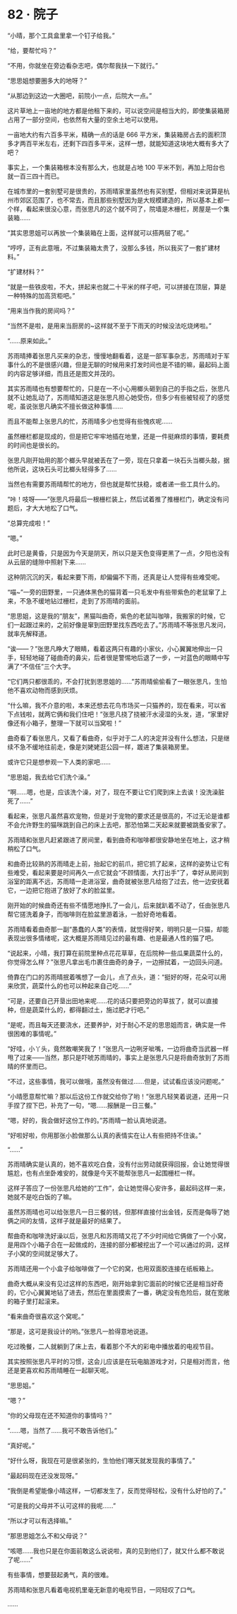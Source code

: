 # 82 · 院子

“小晴，那个工具盒里拿一个钉子给我。”

“给，要帮忙吗？”

“不用，你就坐在旁边看杂志吧，偶尔帮我扶一下就行。”

“思思姐想要圈多大的地呀？”

“从那边到这边一大圈吧，前院小一点，后院大一点。”

这片草地上一亩地的地方都是他租下来的，可以说空间是相当大的，即使集装箱房占用了一部分空间，也依然有大量的空余土地可以使用。

一亩地大约有六百多平米，精确一点的话是 666 平方米，集装箱房占去的面积顶多才两百平米左右，还剩下四百多平米，这样一想，就能知道这块地大概有多大了吧？

事实上，一个集装箱根本没有那么大，也就是占地 100 平米不到，再加上阳台也就一百三四十而已。

在城市里的一套别墅可是很贵的，苏雨晴家里虽然也有买别墅，但相对来说算是杭州市郊区范围了，也不常去，而且那些别墅因为是大规模建造的，所以基本上都一个样，看起来很没心意，而张思凡的这个就不同了，院墙是木栅栏，房屋是一个集装箱……

“其实思思姐可以再放一个集装箱在上面，这样就可以搭两层了呢。”

“哼哼，正有此意哦，不过集装箱太贵了，没那么多钱，所以我买了一套扩建材料。”

“扩建材料？”

“就是一些铁皮啦，不大，拼起来也就二十平米的样子吧，可以拼接在顶层，算是一种特殊的加高货柜吧。”

“用来当作我的房间吗？”

“当然不是啦，是用来当厨房的~这样就不至于下雨天的时候没法吃烧烤啦。”

“……原来如此。”

苏雨晴捧着张思凡买来的杂志，慢慢地翻看着，这是一部军事杂志，苏雨晴对于军事什么的不是很感兴趣，但是无聊的时候用来打发时间也是不错的嘛，最起码上面的内容足够详细，而且还是图文并茂的。

其实苏雨晴也有想要帮忙的，只是在一不小心用榔头砸到自己的手指之后，张思凡就不让她乱动了，苏雨晴知道这是张思凡担心她受伤，但多少有些被轻视了的感觉呢，虽说张思凡确实不擅长做这种事情……

而且不能帮上张思凡的忙，苏雨晴多少也觉得有些愧疚呢……

虽然栅栏都是现成的，但是把它牢牢地插在地里，还是一件挺麻烦的事情，要耗费的时间也是很长的。

张思凡刚开始用的那个榔头早就被丢在了一旁，现在只拿着一块石头当榔头敲，据他所说，这块石头可比榔头轻得多了……

当然也有需要苏雨晴帮忙的地方，但也就是帮忙扶稳，或者递一些工具什么的。

“咔！吱呀——”张思凡将最后一根栅栏装上，然后试着推了推栅栏门，确定没有问题后，才大大地松了口气。

“总算完成啦！”

“嗯。”

此时已是黄昏，只是因为今天是阴天，所以只是天色变得更黑了一点，夕阳也没有从云层的缝隙中照射下来……

这种阴沉沉的天，看起来要下雨，却偏偏不下雨，还真是让人觉得有些难受呢。

“喵~”一旁的田野里，一只通体黑色的猫背着一只毛发中有些带紫色的老鼠窜了上来，不急不缓地钻过栅栏，走到了苏雨晴的面前。

“思思姐，这是我的“朋友”，黑猫叫曲奇，紫色的老鼠叫咖啡，我搬家的时候，它们一起跟过来的，之前好像是窜到田野里找东西吃去了。”苏雨晴不等张思凡发问，就率先解释道。

“诶——？”张思凡睁大了眼睛，看着这两只有趣的小家伙，小心翼翼地伸出一只手，轻轻地碰了碰曲奇的鼻尖，后者很是警惕地后退了一步，一对蓝色的眼睛中写满了“不信任”三个大字。

“它们两只都很乖的，不会打扰到思思姐的……”苏雨晴偷偷看了一眼张思凡，生怕他不喜欢动物而感到厌烦。

“什么嘛，我不介意的啦，本来还想去花鸟市场买一只猫养的，现在看来，可以省下点钱啦，就两它俩和我们住吧！”张思凡挠了挠被汗水浸湿的头发，道，“家里好像还有小箱子，整理一下就可以当窝啦！”

曲奇看了看张思凡，又看了看曲奇，似乎对于二人的决定并没有什么想法，只是继续不急不缓地往前走，像是刘姥姥逛公园一样，踱进了集装箱房里。

或许它只是想参观一下人类的家吧……

“思思姐，我去给它们洗个澡。”

“啊……嗯，也是，应该洗个澡，对了，现在不要让它们爬到床上去诶！没洗澡脏死了……”

看起来，张思凡虽然喜欢宠物，但是对于宠物的要求还是很高的，不过无论是谁都不会允许野生的猫咪跳到自己的床上去吧，那恐怕第二天起来就要被跳蚤安家了。

苏雨晴和张思凡赶紧跟进了房间里，看到曲奇和咖啡都很安静地坐在地上，这才稍稍松了口气。

和曲奇比较熟的苏雨晴走上前，抬起它的前爪，把它抓了起来，这样的姿势让它有些难受，看起来要是时间再久一点它就会“不顾情面，大打出手”了，幸好从房间到浴室的距离不远，苏雨晴一走进浴室，曲奇就被张思凡给抱了过去，他一边安抚着它，一边把它抱进了放好了水的脸盆里。

刚开始的时候曲奇还有些不情愿地挣扎了一会儿，后来就趴着不动了，任由张思凡帮它搓洗着身子，而咖啡则在脸盆里游着泳，一脸好奇地看着。

苏雨晴看着曲奇那一副“愚蠢的人类”的表情，就觉得好笑，明明只是一只猫，却能表现出很多情绪呢，这大概是苏雨晴见过的最有趣、也是最通人性的猫了吧。

“说起来，小晴，我打算在前院里种点花花草草，在后院种一些瓜果蔬菜什么的，你觉得怎么样？”张思凡拿出毛巾裹住曲奇的身子，一边擦拭着，一边回头问道。

倚靠在门口的苏雨晴抿着嘴想了一会儿，点了点头，道：“挺好的呀，花朵可以用来欣赏，蔬菜什么的也可以种起来自己吃……”

“可是，还要自己开垦出田地来呢……花的话只要把旁边的草拔了，就可以直接种，但是蔬菜什么的，都得翻过土，施过肥才行吧。”

“是呢，而且每天还要浇水，还要养护，对于耐心不足的思思姐而言，确实是一件很困难的事情呢。”

“好哇，小丫头，竟然敢嘲笑我了！”张思凡一边咧牙呲嘴，一边将曲奇当武器一样甩了过来——当然，那只是吓唬苏雨晴的，事实上是张思凡只是将曲奇放到了苏雨晴的怀里而已。

“不过，这些事情，我可以做哦，虽然没有做过……但是，试试看应该没问题呢。”

“小晴愿意帮忙嘛？那以后这份工作就交给你了哟！”张思凡轻笑着说道，还用一只手捏了捏下巴，补充了一句，“嗯……报酬是一日三餐。”

“嗯，好的，我会做好这份工作的。”苏雨晴一脸认真地说道。

“好啦好啦，你用那张小脸做那么认真的表情实在让人有些把持不住诶。”

“……”

苏雨晴确实是认真的，她不喜欢吃白食，没有付出劳动就获得回报，会让她觉得很尴尬，也有点坐卧难安的，就像是今天不能帮张思凡一起围栅栏一样。

这样子答应了一份张思凡给她的“工作”，会让她觉得心安许多，最起码这样一来，她就不是吃白饭的了嘛。

虽然苏雨晴也可以给张思凡一日三餐的钱，但那样直接付出金钱，反而是侮辱了她俩之间的友情，这样子就是最好的结果了。

帮曲奇和咖啡洗好澡以后，张思凡和苏雨晴又花了不少时间给它俩做了一个小窝，是用四个小箱子合在一起做成的，连接的部分都被挖出了一个可以通过的洞，这样子小窝的空间就足够大了。

苏雨晴还用一个小盒子给咖啡做了一个它的窝，也用双面胶连接在纸板箱上。

曲奇大概从来没有见过这样的东西吧，刚开始拿到它面前的时候它还是相当好奇的，它小心翼翼地钻了进去，然后在里面摸索了一番，确定没有危险后，就在宽敞的箱子里打起滚来。

“看来曲奇很喜欢这个窝呢。”

“那是，这可是我设计的哟。”张思凡一脸得意地说道。

吃过晚餐，二人就躺到了床上去，看着那个不大的彩电中播放着的电视节目。

其实按照张思凡平时的习惯，这会儿应该是在玩电脑游戏才对，只是相对而言，他还是更喜欢和苏雨晴睡在一起聊天呢。

“思思姐。”

“嗯？”

“你的父母现在还不知道你的事情吗？”

“……嗯，当然了……我可不敢告诉他们。”

“真好呢。”

“好什么呀，我现在可是很紧张的，生怕他们哪天就发现我的事情了。”

“最起码现在还没发现呀。”

“我倒是希望能像小晴这样，一切都发生了，反而觉得轻松，没有什么好怕的了。”

“可是我的父母并不认可这样的我呢……”

“所以才可以有选择嘛。”

“那思思姐怎么不和父母说？”

“咳嗯……我也只是在你面前敢这么说说啦，真的见到他们了，就又什么都不敢说了呢……”

有些事情，想要鼓起勇气，真的很难。

苏雨晴和张思凡看着电视机里毫无新意的电视节目，一同轻叹了口气。

……
